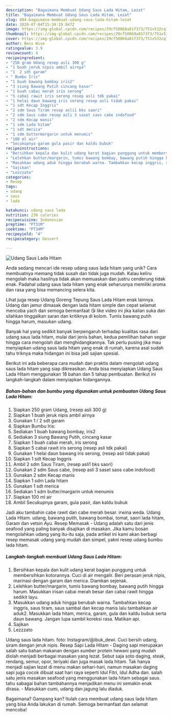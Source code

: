 ```yaml
---
description: "Bagaimana Membuat Udang Saus Lada Hitam, Lezat"
title: "Bagaimana Membuat Udang Saus Lada Hitam, Lezat"
slug: 804-bagaimana-membuat-udang-saus-lada-hitam-lezat
date: 2020-07-04T15:34:19.847Z
image: https://img-global.cpcdn.com/recipes/29cf50068a81f373/751x532cq70/udang-saus-lada-hitam-foto-resep-utama.jpg
thumbnail: https://img-global.cpcdn.com/recipes/29cf50068a81f373/751x532cq70/udang-saus-lada-hitam-foto-resep-utama.jpg
cover: https://img-global.cpcdn.com/recipes/29cf50068a81f373/751x532cq70/udang-saus-lada-hitam-foto-resep-utama.jpg
author: Bess Wise
ratingvalue: 3.9
reviewcount: 4
recipeingredient:
- "250 gram Udang resep asli 300 g"
- "1 buah jeruk nipis ambil airnya"
- "1  2 sdt garam"
- " Bumbu Iris"
- "1 buah bawang bombay iris2"
- "3 siung Bawang Putih cincang kasar"
- "1 buah cabai merah iris serong"
- "5 cabai rawit iris serong resep asli tdk pakai"
- "1 helai daun bawang iris serong resep asli tidak pakai"
- "1 sdt Kecap Inggris"
- "2 sdm Saus Tiram resep asli1 bks saori"
- "2 sdm Saus cabe resep asli 3 saset saos cabe indofood"
- "2 sdm Kecap manis"
- "1 sdm Lada hitam"
- "1 sdt merica"
- "1 sdm buttermargarin untuk menumis"
- "100 ml air"
- "Secukupnya garam gula pasir dan kaldu bubuk"
recipeinstructions:
- "Bersihkan kepala dan kulit udang kerat bagian punggung untuk membersihkan kotorannya. Cuci di air mengalir. Beri perasan jeruk nipis, marinasi dengan garam dan merica. Diamkan sejenak."
- "Lelehkan butter/margarin, tumis bawang bombay, bawang putih hingga harum. Masukkan irisan cabai merah besar dan cabai rawit hingga sedikit layu."
- "Masukkan udang aduk hingga berubah warna. Tambahkan kecap inggris, saus tiram, saus sambal dan kecap manis lalu tambahkan air aduk2. Masukkan lada hitam, merica, garam, gula dan kaldu bubuk serta daun bawang. Jangan lupa sambil koreksi rasa. Matikan api."
- "Sajikan"
- "Lezzzato"
categories:
- Resep
tags:
- udang
- saus
- lada

katakunci: udang saus lada 
nutrition: 230 calories
recipecuisine: Indonesian
preptime: "PT31M"
cooktime: "PT34M"
recipeyield: "4"
recipecategory: Dessert

---
```



![Udang Saus Lada Hitam](https://img-global.cpcdn.com/recipes/29cf50068a81f373/751x532cq70/udang-saus-lada-hitam-foto-resep-utama.jpg)

Anda sedang mencari ide resep udang saus lada hitam yang unik? Cara membuatnya memang tidak susah dan tidak juga mudah. Kalau keliru mengolah maka hasilnya tidak akan memuaskan dan justru cenderung tidak enak. Padahal udang saus lada hitam yang enak seharusnya memiliki aroma dan rasa yang bisa memancing selera kita.

Lihat juga resep Udang Goreng Tepung Saus Lada Hitam enak lainnya. Udang dan jamur dimasak dengan lada hitam simple dan cepat selamat mencoba yach dan semoga bermanfaat 😘 like video ini jika kalian suka dan silahkan tinggalkan saran dan kritiknya di kolom. Tumis bawang putih hingga harum, masukan udang.

Banyak hal yang sedikit banyak berpengaruh terhadap kualitas rasa dari udang saus lada hitam, mulai dari jenis bahan, kedua pemilihan bahan segar hingga cara mengolah dan menghidangkannya. Tak perlu pusing jika mau menyiapkan udang saus lada hitam yang enak di rumah, karena asal sudah tahu triknya maka hidangan ini bisa jadi sajian spesial.


Berikut ini ada beberapa cara mudah dan praktis dalam mengolah udang saus lada hitam yang siap dikreasikan. Anda bisa menyiapkan Udang Saus Lada Hitam menggunakan 18 bahan dan 5 tahap pembuatan. Berikut ini langkah-langkah dalam menyiapkan hidangannya.

<!--inarticleads1-->

##### Bahan-bahan dan bumbu yang digunakan untuk pembuatan Udang Saus Lada Hitam:

1. Siapkan 250 gram Udang, (resep asli 300 g)
1. Siapkan 1 buah jeruk nipis ambil airnya
1. Gunakan 1 / 2 sdt garam
1. Siapkan  Bumbu Iris:
1. Sediakan 1 buah bawang bombay, iris2
1. Sediakan 3 siung Bawang Putih, cincang kasar
1. Siapkan 1 buah cabai merah, iris serong
1. Siapkan 5 cabai rawit iris serong (resep asli tdk pakai)
1. Gunakan 1 helai daun bawang iris serong, (resep asli tidak pakai)
1. Siapkan 1 sdt Kecap Inggris
1. Ambil 2 sdm Saus Tiram, (resep asli1 bks saori)
1. Gunakan 2 sdm Saus cabe, (resep asli 3 saset saos cabe indofood)
1. Gunakan 2 sdm Kecap manis
1. Siapkan 1 sdm Lada hitam
1. Gunakan 1 sdt merica
1. Sediakan 1 sdm butter/margarin untuk menumis
1. Siapkan 100 ml air
1. Ambil Secukupnya garam, gula pasir, dan kaldu bubuk


Jadi aku tambahin cabe rawit dan cabe merah besar. irwina weda. Udang Lada Hitam. udang, bawang putih, bawang bombai, tomat, saori lada hitam, Garam dan vetsin Ayu. Resep Memasak - Udang adalah satu dari jenis seafood yang paling banyak disajikan di masakan. Jika kamu bosan mengolahkan udang yang itu-itu saja, pada artikel ini kami akan berbagi resep memasak udang yang mudah dan simpel, yakni resep udang bumbu lada hitam. 

<!--inarticleads2-->

##### Langkah-langkah membuat Udang Saus Lada Hitam:

1. Bersihkan kepala dan kulit udang kerat bagian punggung untuk membersihkan kotorannya. Cuci di air mengalir. Beri perasan jeruk nipis, marinasi dengan garam dan merica. Diamkan sejenak.
1. Lelehkan butter/margarin, tumis bawang bombay, bawang putih hingga harum. Masukkan irisan cabai merah besar dan cabai rawit hingga sedikit layu.
1. Masukkan udang aduk hingga berubah warna. Tambahkan kecap inggris, saus tiram, saus sambal dan kecap manis lalu tambahkan air aduk2. Masukkan lada hitam, merica, garam, gula dan kaldu bubuk serta daun bawang. Jangan lupa sambil koreksi rasa. Matikan api.
1. Sajikan
1. Lezzzato


Udang saus lada hitam. foto: Instagram/@ibuk_dewi. Cuci bersih udang, siram dengan jeruk nipis. Resep Sapi Lada Hitam - Daging sapi merupakan salah satu bahan makanan dengan sumber protein hewani yang mudah diolah menjadi berbagai masakan yang lezat. Sebut saja soto daging, steak, rendang, semur, opor, teriyaki dan juga masak lada hitam. Tak hanya menjadi sajian lezat di menu makan sehari-hari, namun masakan daging sapi juga cocok dibuat saat hari raya seperti Idul Fitri, Idul Adha dan. salah satu jenis masakan seafood yang menggunakan lada hitam sebagai saus. tahu sabagai bahan tambahannya menjadikan menu ini semakin enak dirasa. - Masukkan cumi, udang dan jagung lalu diaduk. 

Bagaimana? Gampang kan? Itulah cara membuat udang saus lada hitam yang bisa Anda lakukan di rumah. Semoga bermanfaat dan selamat mencoba!
